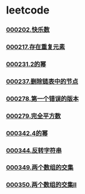 # leetcode


### []()
### [000202.快乐数](https://github.com/vjudge/leetcode/tree/master/000201-000400/000202.快乐数)
### []()
### [000217.存在重复元素](https://github.com/vjudge/leetcode/tree/master/000201-000400/000217.存在重复元素)
### []()
### [000231.2的幂](https://github.com/vjudge/leetcode/tree/master/000201-000400/000231.2的幂)
### []()
### [000237.删除链表中的节点](https://github.com/vjudge/leetcode/tree/master/000201-000400/000237.删除链表中的节点)
### []()
### [000278.第一个错误的版本](https://github.com/vjudge/leetcode/tree/master/000201-000400/000278.第一个错误的版本)
### [000279.完全平方数](https://github.com/vjudge/leetcode/tree/master/000201-000400/000279.完全平方数)
### []()
### [000342.4的幂](https://github.com/vjudge/leetcode/tree/master/000201-000400/000342.4的幂)
### []()
### [000344.反转字符串](https://github.com/vjudge/leetcode/tree/master/000201-000400/000344.反转字符串)
### []()
### [000349.两个数组的交集](https://github.com/vjudge/leetcode/tree/master/000201-000400/000349.两个数组的交集)
### [000350.两个数组的交集II](https://github.com/vjudge/leetcode/tree/master/000201-000400/000350.两个数组的交集II)
### []()
